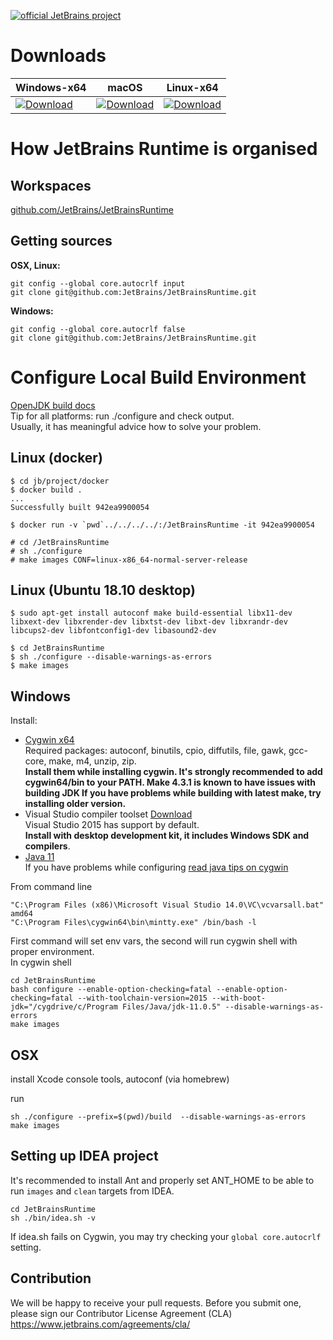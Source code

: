 [![official JetBrains project](http://jb.gg/badges/official.svg)](https://confluence.jetbrains.com/display/ALL/JetBrains+on+GitHub)

# Downloads

|Windows-x64  |macOS        |Linux-x64    |
|-------------|-------------|-------------|
|[ ![Download](https://api.bintray.com/packages/jetbrains/intellij-jdk/openjdk11-windows-x64/images/download.svg) ](https://bintray.com/jetbrains/intellij-jdk/openjdk11-windows-x64/_latestVersion)|[ ![Download](https://api.bintray.com/packages/jetbrains/intellij-jdk/openjdk11-osx-x64/images/download.svg) ](https://bintray.com/jetbrains/intellij-jdk/openjdk11-osx-x64/_latestVersion)|[ ![Download](https://api.bintray.com/packages/jetbrains/intellij-jdk/openjdk11-linux-x64/images/download.svg) ](https://bintray.com/jetbrains/intellij-jdk/openjdk11-linux-x64/_latestVersion)|


# How JetBrains Runtime is organised
## Workspaces

[github.com/JetBrains/JetBrainsRuntime](https://github.com/JetBrains/JetBrainsRuntime)  

## Getting sources
__OSX, Linux:__
```
git config --global core.autocrlf input
git clone git@github.com:JetBrains/JetBrainsRuntime.git
```

__Windows:__
```
git config --global core.autocrlf false
git clone git@github.com:JetBrains/JetBrainsRuntime.git
```

# Configure Local Build Environment
[OpenJDK build docs](http://hg.openjdk.java.net/jdk/jdk11/raw-file/tip/doc/building.html)  
Tip for all platforms: run ./configure and check output.  
Usually, it has meaningful advice how to solve your problem.

## Linux (docker)
```
$ cd jb/project/docker
$ docker build .
...
Successfully built 942ea9900054

$ docker run -v `pwd`../../../../:/JetBrainsRuntime -it 942ea9900054

# cd /JetBrainsRuntime
# sh ./configure
# make images CONF=linux-x86_64-normal-server-release

```

## Linux (Ubuntu 18.10 desktop)
```
$ sudo apt-get install autoconf make build-essential libx11-dev libxext-dev libxrender-dev libxtst-dev libxt-dev libxrandr-dev libcups2-dev libfontconfig1-dev libasound2-dev 

$ cd JetBrainsRuntime
$ sh ./configure --disable-warnings-as-errors
$ make images
```

## Windows
Install:

* [Cygwin x64](http://www.cygwin.com/)  
  Required packages: autoconf, binutils, cpio, diffutils, file, gawk, gcc-core, make, m4, unzip, zip.  
  **Install them while installing cygwin.
  It's strongly recommended to add cygwin64/bin to your PATH.
  Make 4.3.1 is known to have issues with building JDK
  If you have problems while building with latest make, try installing older version.**
* Visual Studio compiler toolset [Download](https://visualstudio.microsoft.com/downloads/)  
  Visual Studio 2015 has support by default.  
  **Install with desktop development kit, it includes Windows SDK and compilers**.
* [Java 11](http://www.oracle.com/technetwork/java/javase/downloads/index.html)  
  If you have problems while configuring [read java tips on cygwin](http://horstmann.com/articles/cygwin-tips.html)

From command line 
```
"C:\Program Files (x86)\Microsoft Visual Studio 14.0\VC\vcvarsall.bat" amd64
"C:\Program Files\cygwin64\bin\mintty.exe" /bin/bash -l
```
First command will set env vars, the second will run cygwin shell with proper environment.  
In cygwin shell 
```    
cd JetBrainsRuntime
bash configure --enable-option-checking=fatal --enable-option-checking=fatal --with-toolchain-version=2015 --with-boot-jdk="/cygdrive/c/Program Files/Java/jdk-11.0.5" --disable-warnings-as-errors
make images
```

## OSX

install Xcode console tools, autoconf (via homebrew)

run

```
sh ./configure --prefix=$(pwd)/build  --disable-warnings-as-errors
make images
```

## Setting up IDEA project
It's recommended to install Ant and properly set ANT_HOME to be able to run `images` and `clean` targets from IDEA.
```
cd JetBrainsRuntime
sh ./bin/idea.sh -v
```
If idea.sh fails on Cygwin, you may try checking your `global core.autocrlf` setting.

## Contribution
We will be happy to receive your pull requests. Before you submit one, please sign our Contributor License Agreement (CLA)  https://www.jetbrains.com/agreements/cla/ 
